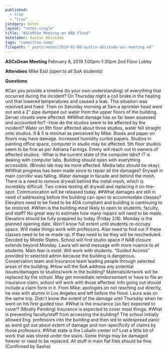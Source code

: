 ```yaml
---
published: 
  - true
  - "true"
category: notes
layout: "notes-single"
title: "ASCxMike Meeting on NAB flood"
notetaker: Austin Abistado
tags: "committee-name"
filepath: "_posts/notes/2019-02-08-austin-abistado-asc-meeting.md"
---
```


**ASCxDean Meeting**
February 8, 2019
1:00pm-1:30pm
2nd Floor Lobby


**Attendees**
Mike Essl
(open to all SoA students)

**Questions**

#Can you provide a timeline (to your own understanding) of everything that occurred during the incident? 
    On Thursday night a coil broke in the heating unit that lowered temperatures and caused a leak. This situation was resolved and fixed. Then on Saturday morning at 5am a sprinkler head went out and a 2” pipe dumped out water from the upper floors of the building. Server closets were affected.
  ##What damage has so far been assessed and accounted for? 
    -How do the studios seem to be affected by the incident? 
        Water on 9th floor affected about three studios, water fell straight onto studios. 9 & 5 is minimal as perceived by Mike. Boxes and paper on floors may have damage. Increased humidity curled papers. Studios in painting office space, computer in studio may be affected. 5th floor studios seem to be fine as per Adriana Farmiga. Emmy will reach out to owners of affected studios. 
    -What is the current state of the computer labs?
        IT is dealing with computer labs. Building should open with everything accessible. (Brooks lab may be more affected. Media labs should be okay).
  ##What progress has been made since to repair all the damages?
      Drywall in main corridor was falling. Water damage in facade and behind the mesh. There is a need to remove drywall behind the metal mesh, which is incredibly difficult. Two crews testing all drywall and replacing it on-the-spot. Communication will be released today.
  ##What damages are still in need of addressing before the building can open to accommodate classes?
      Elevators need to be fixed to be ADA compliant and building is continuing to be restored.
#When is the building most likely to open to students, faculty, and staff?
  No great way to estimate how many repairs will need to be made. Elevators should be fully prepared by today (Friday 2/8). Monday is the planned opening date. Won’t know full extent until students re-occupy space. Will make things work with professors. Also need to find out if these classes need to be re-made up. If they need to be they will be rescheduled. Decided by Middle States. School will find studio space if NAB closure extends beyond Monday. Laura will send message with more nuance to all students. Main fear is mold. Will work with students. “Guided Access” provided to selected admin because the building is dangerous. Conservation team and Insurance team leading people through selected areas of the building.
#How will the SoA address any potential issues/damages to studios/work in the building?
  Materials/Artwork will be replaced by the school. May get immediate reimbursement or have to file an insurance claim, school will work with those affected. Info going out should include a claim form in it. From Mike: apologies on not reaching out directly, he was with alumni in Los Angeles and left before the flood. Laura was on the same trip. Didn’t know the extent of the damage until Thursday when he went on his first guided tour.
#What is the insurance (so far) expected to cover?
  (Mostly Pending) Insurance is expected to cover most things.
#What is preventing faculty/staff from accessing the building?
  The school initially allowed Eng. professors into the building and then led to widespread panic as word got out about extent of damage and non-specificity of claims by those professors.
#What state is the Lubalin center in?
  Lost a little bit of work that was stored under the stairs. Some things may be damaged forever or need to be replaced. All stuff in main flat files should be fine. (Confirmed by Sasha)
